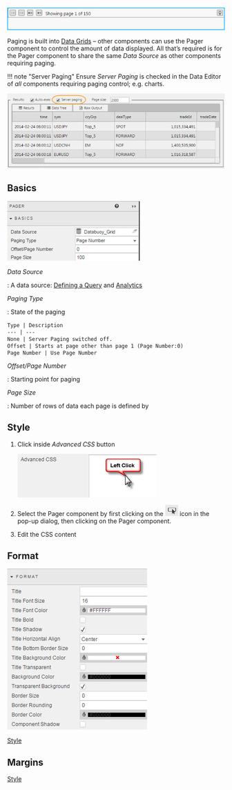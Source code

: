 ![Screenshot](img/pager.jpg)

Paging is built into [Data Grids](datagrid) – other components can use the Pager component to control the amount of data displayed. All that’s required is for the Pager component to share the same _Data Source_ as other components requiring paging.

!!! note "Server Paging"
    Ensure _Server Paging_ is checked in the Data Editor of _all_ components requiring paging control; e.g. charts.  

![Screenshot](img/serverpaging.jpg)


## Basics

![Screenshot](img/pagerbasics.jpg)


_Data Source_

: A data source: 
<i class="fa fa-hand-o-right"></i> [Defining a Query](introduction#defining-a-query) and [Analytics](introduction#analytics)


_Paging Type_

: State of the paging

    Type | Description
    --- | ---
    None | Server Paging switched off. 
    Offset | Starts at page other than page 1 (Page Number:0)
    Page Number | Use Page Number


_Offset/Page Number_

: Starting point for paging


_Page Size_

: Number of rows of data each page is defined by


## Style

1. Click inside _Advanced CSS_ button

    ![Screenshot](img/leftclickcss.jpg)

2. Select the Pager component by first clicking on the ![Screenshot](img/cssselecticon.jpg) icon in the pop-up dialog, then clicking on the Pager component. 

3. Edit the CSS content


## Format

![Screenshot](img/3dchartformat.jpg)

<i class="fa fa-hand-o-right"></i> [Style](style)

## Margins

<i class="fa fa-hand-o-right"></i> [Style](style)